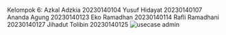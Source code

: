 Kelompok 6:
Azkal Adzkia 20230140104
Yusuf Hidayat 20230140107
Ananda Agung 20230140123
Eko Ramadhan 20230140114
Rafli Ramadhani 20230140127
Jihadut Tolibin 20230140125
![usecase admin](https://github.com/user-attachments/assets/bdb15035-ad58-4904-a817-9e41ece3bbad)
